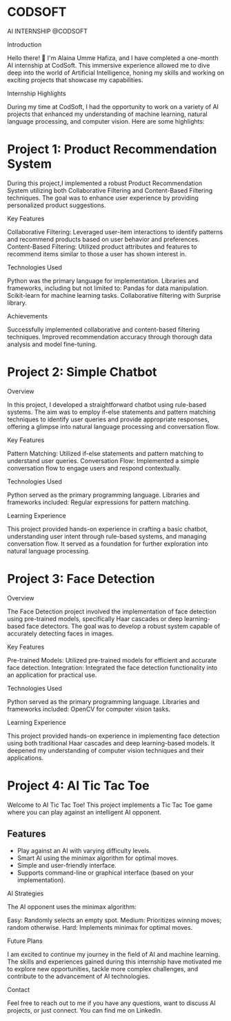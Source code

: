# CODSOFT
AI INTERNSHIP @CODSOFT

Introduction

Hello there! 👋 I'm Alaina Umme Hafiza, and I have completed a one-month AI internship at CodSoft. This immersive experience allowed me to dive deep into the world of Artificial Intelligence, honing my skills and working on exciting projects that showcase my capabilities.

Internship Highlights

During my time at CodSoft, I had the opportunity to work on a variety of AI projects that enhanced my understanding of machine learning, natural language processing, and computer vision. Here are some highlights:

# Project 1: Product Recommendation System

During this project,I implemented a robust Product Recommendation System utilizing both Collaborative Filtering and Content-Based Filtering techniques. The goal was to enhance user experience by providing personalized product suggestions.

Key Features

Collaborative Filtering: Leveraged user-item interactions to identify patterns and recommend products based on user behavior and preferences.
Content-Based Filtering: Utilized product attributes and features to recommend items similar to those a user has shown interest in.

Technologies Used

Python was the primary language for implementation.
Libraries and frameworks, including but not limited to:
Pandas for data manipulation.
Scikit-learn for machine learning tasks.
Collaborative filtering with Surprise library.

Achievements

Successfully implemented collaborative and content-based filtering techniques.
Improved recommendation accuracy through thorough data analysis and model fine-tuning.

# Project 2: Simple Chatbot

Overview

In this project, I developed a straightforward chatbot using rule-based systems. The aim was to employ if-else statements and pattern matching techniques to identify user queries and provide appropriate responses, offering a glimpse into natural language processing and conversation flow.

Key Features

Pattern Matching: Utilized if-else statements and pattern matching to understand user queries.
Conversation Flow: Implemented a simple conversation flow to engage users and respond contextually.

Technologies Used

Python served as the primary programming language.
Libraries and frameworks included:
Regular expressions for pattern matching.

Learning Experience

This project provided hands-on experience in crafting a basic chatbot, understanding user intent through rule-based systems, and managing conversation flow. It served as a foundation for further exploration into natural language processing.

# Project 3: Face Detection

Overview

The Face Detection project involved the implementation of face detection using pre-trained models, specifically Haar cascades or deep learning-based face detectors. The goal was to develop a robust system capable of accurately detecting faces in images.

Key Features

Pre-trained Models: Utilized pre-trained models for efficient and accurate face detection.
Integration: Integrated the face detection functionality into an application for practical use.

Technologies Used

Python served as the primary programming language.
Libraries and frameworks included:
OpenCV for computer vision tasks.

Learning Experience

This project provided hands-on experience in implementing face detection using both traditional Haar cascades and deep learning-based models. It deepened my understanding of computer vision techniques and their applications.

# Project 4: AI Tic Tac Toe 

Welcome to AI Tic Tac Toe! This project implements a Tic Tac Toe game where you can play against an intelligent AI opponent.

## Features

- Play against an AI with varying difficulty levels.
- Smart AI using the minimax algorithm for optimal moves.
- Simple and user-friendly interface.
- Supports command-line or graphical interface (based on your implementation).

AI Strategies

The AI opponent uses the minimax algorithm:

Easy: Randomly selects an empty spot.
Medium: Prioritizes winning moves; random otherwise.
Hard: Implements minimax for optimal moves.

Future Plans

I am excited to continue my journey in the field of AI and machine learning. The skills and experiences gained during this internship have motivated me to explore new opportunities, tackle more complex challenges, and contribute to the advancement of AI technologies.

Contact

Feel free to reach out to me if you have any questions, want to discuss AI projects, or just connect. You can find me on LinkedIn.
